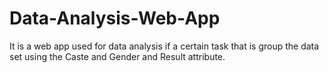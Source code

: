 # Data-Analysis-Web-App
It is a web app used for data analysis if a certain task that is group the data set using the Caste and Gender and Result attribute.
